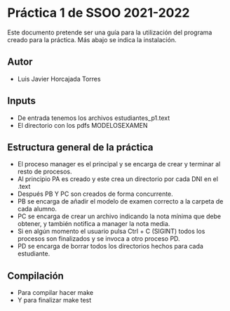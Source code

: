 # Práctica 1 de SSOO 2021-2022

Este documento pretende ser una guía para la utilización del programa creado para la práctica. Más abajo se indica la instalación.

## Autor

- Luis Javier Horcajada Torres

## Inputs

- De entrada tenemos los archivos estudiantes_p1.text
- El directorio con los pdfs MODELOSEXAMEN

## Estructura general de la práctica

- El proceso manager es el principal y se encarga de crear y terminar al resto de procesos.
- Al principio PA es creado y este crea un directorio por cada DNI en el .text
- Después PB Y PC son creados de forma concurrente.
- PB se encarga de añadir el modelo de examen correcto a la carpeta de cada alumno.
- PC se encarga de crear un archivo indicando la nota mínima que debe obtener, y también notifica a manager la nota media.
- Si en algún momento el usuario pulsa Ctrl + C (SIGINT) todos los procesos son finalizados y se invoca a otro proceso PD.
- PD se encarga de borrar todos los directorios hechos para cada estudiante.

## Compilación

- Para compilar hacer make
- Y para finalizar make test